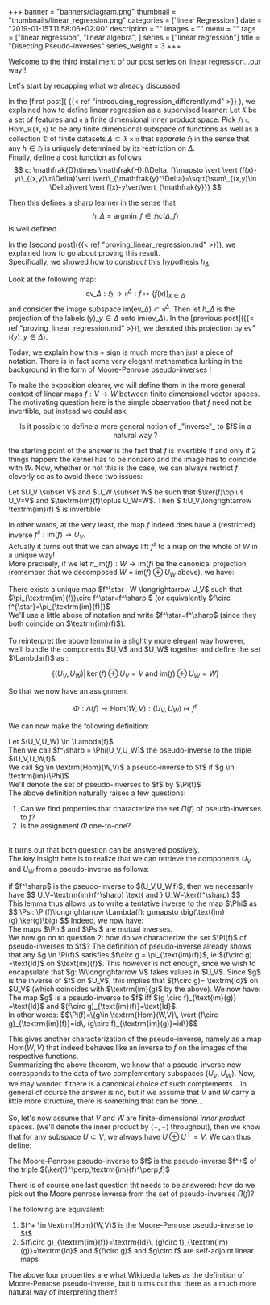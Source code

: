 +++
banner = "banners/diagram.png"
thumbnail = "thumbnails/linear_regression.png"
categories = ['linear Regression']
date = "2019-01-15T11:58:06+02:00"
description = ""
images = ""
menu = ""
tags = ["linear regression", "linear algebra", ]
series = ["linear regression"]
title = "Disecting Pseudo-inverses"
series_weight = 3
+++

Welcome to the third installment of our post series on linear regression...our way!!  

Let's start by recapping what we already discussed:  

In the [first post]( {{< ref "introducing_regression_differently.md" >}} ), we explained how to define linear regression as a supervised learner: Let $\mathfrak{X}$ be a set of features and $\mathfrak{y}$ a finite dimensional inner product space. Pick $\mathfrak{H} \subset \text{Hom}\_{\mathbb{R}}(\mathfrak{X},\mathfrak{y})$ to be any finite dimensional subspace of functions as well as a  collection $\mathfrak{D}$ of finite datasets $\Delta \subset \mathfrak{X}\times \mathfrak{y}$ that _separate_ $\mathfrak{H}$ in the sense that any $h \in \mathfrak{H}$ is uniquely determined by its restriction on $\Delta$.  
 Finally, define a cost function as follows
$$
c: \mathfrak{D}\times \mathfrak{H}:(\Delta, f)\mapsto \vert \vert (f(x)-y)\_{(x,y)\in\Delta}\vert \vert\_{\mathfrak{y}^\Delta}=\sqrt{\sum\_{(x,y)\in \Delta}\vert \vert f(x)-y\vert\vert_{\mathfrak{y}}}
$$  

Then this defines a sharp learner in the sense that 
$$
h\_\Delta = \textrm{argmin}\_{f \in \mathfrak{H}} c(\Delta, f)
$$
Is well defined.  

In the [second post]({{< ref "proving_linear_regression.md" >}}), we explained how to go about proving this result.  
Specifically, we showed how to _construct_ this hypothesis $h_\Delta$:  

Look at the following map:
$$
\text{ev}\_{\Delta}: \mathfrak{H}\longrightarrow \mathfrak{y}^\Delta: f\mapsto (f(x))_{x \in \Delta}
$$ 
and consider the image subspace $\text{im}(\text{ev}\_\Delta)\subset \mathfrak{y}^\Delta$. Then let $h\_\Delta$ is the projection of the labels $(y)\_{y \in \Delta}$ onto $\text{im}(\text{ev}\_\Delta)$. In the [previous  post]({{< ref "proving_linear_regression.md" >}}), we denoted this projection by $\text{ev}^+\big( (y)\_{y \in \Delta}\big)$.  

Today, we explain how this $+$ sign is much more than just a piece of notation. There is in fact some very elegant mathematics lurking in the background in the form of [Moore-Penrose pseudo-inverses](https://en.wikipedia.org/wiki/Moore–Penrose_inverse) !  

To make the exposition clearer, we will define them in the more general context of linear maps $f:V\longrightarrow W$ between finite dimensional vector spaces.  The motivating question here is the simple observation that $f$ need not be invertible, but instead we could ask:

<center> 
Is it possible to define a more general notion of  _"inverse"_  to $f$ in a natural way ?
</center>

the starting point of the answer is the fact that $f$ is invertible if and only if 2 things happen:  the kernel has to be  nonzero and  the image has to coincide with $W$. Now, whether or not this is the case, we can always restrict $f$ cleverly so as to avoid those two issues:

<div class = 'lemma'>
 Let $U_V \subset V$ and $U_W \subset W$ be such that $\ker(f)\oplus U_V=V$ and $\textrm{im}(f)\oplus U_W=W$. Then
 $
f:U_V\longrightarrow \textrm{im}(f)
 $
is invertible
</div>

In other words, at the very least, the map $f$ indeed does have a (restricted) inverse $f^\sharp: \textrm{im}(f)\longrightarrow U_V$.  
Actually it turns out that we can always lift $f^\sharp$ to a map on the whole of $W$ in a unique way!  
More precisely, if we let $\pi\_{\textrm{im}(f)}: W \longrightarrow \textrm{im}(f)$ be the canonical projection (remember that we decomposed $W=\text{im}(f)\oplus U_W$ above), we have:


<div class = 'lemma'>
There exists a unique map $f^\star : W \longrightarrow U_V$ such that $\pi_{\textrm{im}(f)}\circ f^\star=f^\sharp $ (or equivalently $f\circ f^{\star}=\pi_{\textrm{im}(f)})$
</div> 
We'll use a little abose of notation and write $f^\star=f^\sharp$ (since they both coincide on $\textrm{im}(f)$).<br><br>
To reinterpret the above lemma in a slightly more elegant way however, we'll bundle the components $U_V$ and $U_W$ together and define the set $\Lambda(f)$ as :  

$$
\{(U_V,U_W) \vert \, \ker(f)\oplus U_V=V \textrm{ and }\textrm{im}(f)\oplus U_W=W  \}
$$


So that we now have an assignment

$$
\Phi: \Lambda(f)\longrightarrow \textrm{Hom}(W,V):(U_V,U_W)\mapsto f^\sharp
$$

We can now make the following definition:
<div class = "definition">
Let $(U_V,U_W) \in \Lambda(f)$.<br>
Then we call $f^\sharp = \Phi(U_V,U_W)$ the pseudo-inverse to the triple $(U_V,U_W,f)$.<br>  
We call $g \in \textrm{Hom}(W,V)$ a pseudo-inverse to $f$ if $g \in \textrm{im}(\Phi)$.<br> 
We'll denote the set of pseudo-inverses to $f$ by $\Pi(f)$
</div>
The above definition naturally raises a few questions:<br>  


1.  Can we find properties that characterize the set $\Pi(f)$ of pseudo-inverses to $f$?<br>
2.  Is the assignment $\Phi$ one-to-one?<br><br>

It turns out that both question can be answered postively.  
The key insight here is to realize that we can retrieve the components $U_V$ and $U_W$ from a pseudo-inverse as follows: 

<div class = "lemma">
 if $f^\sharp$ is the pseudo-inverse to $(U_V,U_W,f)$, then we necessarily have 
$$
 U_V=\textrm{im}(f^\sharp) \text{ and } U_W=\ker(f^\sharp)
 $$
</div>
This lemma thus allows us to write a tentative inverse to  the map $\Phi$ as
$$
\Psi: \Pi(f)\longrightarrow \Lambda(f): g\mapsto \big(\text{im}(g),\ker(g)\big)
$$
Indeed, we now have:
<div class = "theorem">
The maps $\Phi$ and $\Psi$ are mutual inverses.

</div>
We now go on to question 2: how do we characterize the set $\Pi(f)$ of pseudo-inverses to $f$?
The definition of pseudo-inverse already shows that any $g \in \Pi(f)$ satisfies $f\circ g = \pi_{\text{im}(f)}$, ie $(f\circ g) =\text{Id}$ on $\text{im}(f)$. This however is not enough, snce we wish to encapsulate that $g: W\longrightarrow V$ takes values in $U_V$. Since $g$ is the inverse of $f$ on $U_V$, this implies that $(f\circ g)= \textrm{Id}$ on $U_V$ (which coincides with $\textrm{im}(g)$ by the above). We now have:  
<div class = "theorem">
The map $g$ is a pseudo-inverse to $f$  iff $(g \circ f)_{\text{im}(g)} =\text{Id}$ and $(f\circ g)_{\text{im}(f)}=\text{Id}$.<br> 
In other words: $$\Pi(f)=\{g\in \textrm{Hom}(W,V)\, \vert (f\circ g)_{\textrm{im}(f)}=id\, (g\circ f)_{\textrm{im}(g)}=id\}$$
</div>

This gives another characterization of the pseudo-inverse, namely as a map $\textrm{Hom}(W,V)$ that indeed behaves like an inverse to $f$ on the images of the respective functions.  
Summarizing the above theorem, we know that a pseudo-inverse now corresponds to the data of two complementary subspaces $(U_V,U_W)$. Now, we may wonder if there is a canonical choice of such complements...
In general of course the answer is no, but if we assume that $V$ and $W$ carry a little more structure, there is something that can be done...<br><br> So, let's now assume that $V$ and $W$ are finite-dimensional _inner product_ spaces. (we'll denote the inner product by $\langle -,-\rangle$ throughout), then we know that for any subspace $U\subset V$, we always have $U\oplus U^\perp =V$. We can thus define:

<div class = 'definition'>
The Moore-Penrose pseudo-inverse to $f$ is the pseudo-inverse $f^+$ of the triple $(\ker(f)^\perp,\textrm{im}(f)^\perp,f)$
</div>

There is of course one last question tht needs to be answered: how do we pick out the Moore penrose inverse from the set of pseudo-inverses $\Pi(f)$?

<div class = 'theorem'>
	The following are equivalent:
	<ol>
		<li>$f^+ \in \textrm{Hom}(W,V)$ is the Moore-Penrose pseudo-inverse to $f$</li>
		<li>$(f\circ g)_{\textrm{im}(f)}=\textrm{Id}\, (g\circ f)_{\textrm{im}(g)}=\textrm{Id}$ and $(f\circ g)$ and $g\circ f$ are self-adjoint linear maps </li>
	</ol>
</div>

The above four properties are what Wikipedia takes as the definition of Moore-Penrose pseudo-inverse, but it turns out that there as a much more natural way of interpreting them!
